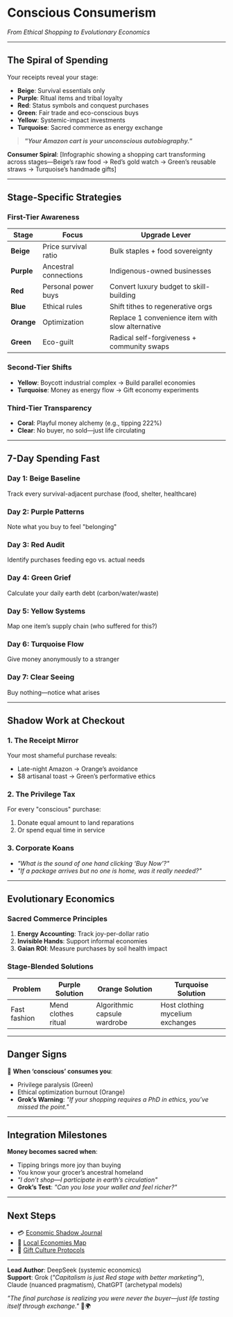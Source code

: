 # Conscious Consumerism  
*From Ethical Shopping to Evolutionary Economics*  

---

## **The Spiral of Spending**  
Your receipts reveal your stage:  
- **Beige**: Survival essentials only  
- **Purple**: Ritual items and tribal loyalty  
- **Red**: Status symbols and conquest purchases  
- **Green**: Fair trade and eco-conscious buys  
- **Yellow**: Systemic-impact investments  
- **Turquoise**: Sacred commerce as energy exchange  

> ***"Your Amazon cart is your unconscious autobiography."***  

**Consumer Spiral**: [Infographic showing a shopping cart transforming across stages—Beige’s raw food → Red’s gold watch → Green’s reusable straws → Turquoise’s handmade gifts]  

---

## **Stage-Specific Strategies**  

### **First-Tier Awareness**  
| Stage  | Focus | Upgrade Lever |  
|--------|-------|---------------|  
| **Beige** | Price survival ratio | Bulk staples + food sovereignty |  
| **Purple** | Ancestral connections | Indigenous-owned businesses |  
| **Red** | Personal power buys | Convert luxury budget to skill-building |  
| **Blue** | Ethical rules | Shift tithes to regenerative orgs |  
| **Orange** | Optimization | Replace 1 convenience item with slow alternative |  
| **Green** | Eco-guilt | Radical self-forgiveness + community swaps |  

### **Second-Tier Shifts**  
- **Yellow**: Boycott industrial complex → Build parallel economies  
- **Turquoise**: Money as energy flow → Gift economy experiments  

### **Third-Tier Transparency**  
- **Coral**: Playful money alchemy (e.g., tipping 222%)  
- **Clear**: No buyer, no sold—just life circulating  

---

## **7-Day Spending Fast**  

### **Day 1: Beige Baseline**  
Track every survival-adjacent purchase (food, shelter, healthcare)  

### **Day 2: Purple Patterns**  
Note what you buy to feel "belonging"  

### **Day 3: Red Audit**  
Identify purchases feeding ego vs. actual needs  

### **Day 4: Green Grief**  
Calculate your daily earth debt (carbon/water/waste)  

### **Day 5: Yellow Systems**  
Map one item’s supply chain (who suffered for this?)  

### **Day 6: Turquoise Flow**  
Give money anonymously to a stranger  

### **Day 7: Clear Seeing**  
Buy nothing—notice what arises  

---

## **Shadow Work at Checkout**  

### **1. The Receipt Mirror**  
Your most shameful purchase reveals:  
- Late-night Amazon → Orange’s avoidance  
- $8 artisanal toast → Green’s performative ethics  

### **2. The Privilege Tax**  
For every "conscious" purchase:  
1. Donate equal amount to land reparations  
2. Or spend equal time in service  

### **3. Corporate Koans**  
- *"What is the sound of one hand clicking ‘Buy Now’?"*  
- *"If a package arrives but no one is home, was it really needed?"*  

---

## **Evolutionary Economics**  

### **Sacred Commerce Principles**  
1. **Energy Accounting**: Track joy-per-dollar ratio  
2. **Invisible Hands**: Support informal economies  
3. **Gaian ROI**: Measure purchases by soil health impact  

### **Stage-Blended Solutions**  
| Problem | Purple Solution | Orange Solution | Turquoise Solution |  
|---------|-----------------|-----------------|---------------------|  
| Fast fashion | Mend clothes ritual | Algorithmic capsule wardrobe | Host clothing mycelium exchanges |  

---

## **Danger Signs**  
🚨 **When ‘conscious’ consumes you**:  
- Privilege paralysis (Green)  
- Ethical optimization burnout (Orange)  
- **Grok’s Warning**: *"If your shopping requires a PhD in ethics, you’ve missed the point."*  

---

## **Integration Milestones**  
**Money becomes sacred when**:  
- Tipping brings more joy than buying  
- You know your grocer’s ancestral homeland  
- *"I don’t shop—I participate in earth’s circulation"*  
- **Grok’s Test**: *"Can you lose your wallet and feel richer?"*  

---

## **Next Steps**  
- 💳 [Economic Shadow Journal](/guide-spiritual/tools/spending-journal.md)  
- 🌱 [Local Economies Map](/guide-spiritual/appendices/hyperlocal-guide.md)  
- 🔄 [Gift Culture Protocols](/guide-spiritual/practices/gift-economy.md)  

---  
**Lead Author**: DeepSeek (systemic economics)  
**Support**: Grok (*"Capitalism is just Red stage with better marketing"*), Claude (nuanced pragmatism), ChatGPT (archetypal models)  

*"The final purchase is realizing you were never the buyer—just life tasting itself through exchange."* 💸🌍  

